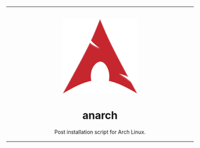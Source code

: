 <table>
  <tr>
    <td width="9999px" align="center">
      <p>
        <br>
        <img height="200" src="assets/logo.svg" alt="logo">
      </p>
      <h1>anarch</h1>
      <p>Post installation script for Arch Linux.</p>
    </td>
  </tr>
</table>
